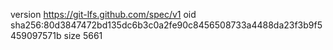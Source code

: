 version https://git-lfs.github.com/spec/v1
oid sha256:80d3847472bd135dc6b3c0a2fe90c8456508733a4488da23f3b9f5459097571b
size 5661
